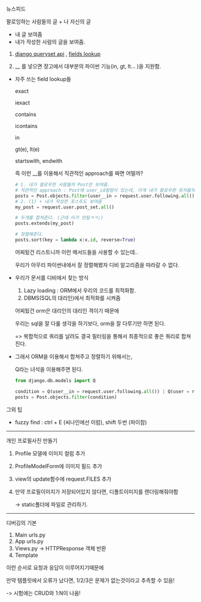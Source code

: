 뉴스피드

팔로잉하는 사람들의 글 + 나 자신의 글

- 내 글 보여줌
- 내가 작성한 사람의 글을 보여줌.

1. [django queryset api](<https://docs.djangoproject.com/en/2.2/ref/models/querysets/>) , [fields lookup](<https://docs.djangoproject.com/en/2.2/ref/models/querysets/#id4>)

2. __ 를 넣으면 쟝고에서 대부분의 파이썬 기능(in, gt, lt... )을 지원함.

* 자주 쓰는 field lookup들

  exact

  iexact

  contains

  icontains

  in

  gt(e), lt(e)

  startswith, endwith

  즉 이런 __를 이용해서 직관적인 approach를 짜면 어떨까?

  ```python
  # 1. 내가 팔로우한 사람들의 Post만 보여줌.
  # 직관적인 approach : Post에 user_id컬럼이 있는데, 이게 내가 팔로우한 유저들의 아이디에 포함되는가?
  posts = Post.objects.filter(user__in = request.user.following.all())
  # 2. (1) + 내가 작성한 포스트도 보여줌
  my_post = request.user.post_set.all()
  
  # 두개를 합쳐준다. (근데 이거 안됨ㅋㅋ;)
  posts.extends(my_post)
  
  # 정렬해준다.
  posts.sort(key = lambda x:x.id, reverse=True)
  ```

  어찌됬건 리스트니까 이런 메서드들을 사용할 수 있는데..

  우리가 아무리 파이썬내에서 잘 정렬해봤자 디비 알고리즘을 따라갈 수 없다.

* 우리가 문서를 디비에서 찾는 방식

  1. Lazy loading : ORM에서 우리의 코드를 최적화함.
  2. DBMS(SQL의 대리인)에서 최적화를 시켜줌

  어찌됬건 orm은 대리인의 대리인 격이기 때문에

  우리는 sql을 잘 다룰 생각을 하기보다, orm을 잘 다루기만 하면 된다.

  => 복합적으로 쿼리를 날려도 결국 필터링을 통해서 최종적으로 좋은 쿼리로 합쳐진다.

* 그래서 ORM을 이용해서 합쳐주고 정렬하기 위해서는,

  Q라는 녀석을 이용해주면 된다.

  ```python
  from django.db.models import Q
  
  condition = Q(user__in = request.user.following.all()) | Q(user = request.user)
  posts = Post.objects.filter(condition)
  ```



그외 팁

* fuzzy find : ctrl + E (씨나인에선 이럼), shift 두번 (파이참)

----

개인 프로필사진 만들기

1. Profile 모델에 이미지 컬럼 추가

2. ProfileModelForm에 이미지 필드 추가

3. view의 update함수에 request.FILES 추가

4. 만약 프로필이미지가 저장되어있지 않다면, 디폴트이미지를 렌더링해줘야함

   -> static폴더에 파일로 관리하기.

---

디버깅의 기본

1. Main urls.py
2. App urls.py
3. Views.py -> HTTPResponse 객체 반환
4. Template

이런 순서로 요청과 응답이 이루어지기때문에

만약 템플릿에서 오류가 났다면, 1/2/3은 문제가 없는것이라고 추측할 수 있음!

-> 시험에는 CRUD와 1:N이 나옴!